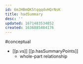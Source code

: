 ```yaml
---
id: 6mJHBmQK5tqqqdvHQrNsK
title: hadSummary
desc: ''
updated: 1671483534852
created: 1636885484176
---
```


#conceptual

- [[p.vs]] [[p.hasSummaryPoints]]
  - whole-part relationship
